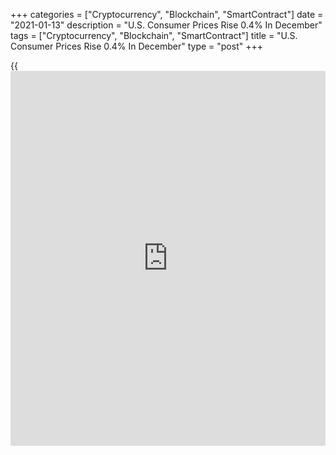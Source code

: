 +++
categories = ["Cryptocurrency", "Blockchain", "SmartContract"]
date = "2021-01-13"
description = "U.S. Consumer Prices Rise 0.4% In December"
tags = ["Cryptocurrency", "Blockchain", "SmartContract"]
title = "U.S. Consumer Prices Rise 0.4% In December"
type = "post"
+++

{{<iframe id="large-banner" src="https://www.bounty.group/#slide=7.0" width="100%" height="600" scrolling="no" style="border: 0px solid rgb(216, 221, 230); border-radius: 3px;">}}

Reflecting a spike in gasoline prices, the Labor Department released a
report on Wednesday showing U.S. consumer prices increased in line with
economist estimates in the month of December.

The report said the consumer price index rose by 0.4 percent in December
after edging up by 0.2 percent in November. The price growth matched
expectations.

The Labor Department said the advance by the consumer price index was
driven by an 8.4 percent jump in gasoline prices, which accounted for
more than 60 percent of the overall increase.

Excluding food and energy prices, the core consumer price index inched
up by 0.1 percent in December after rising by 0.2 percent in November.
The uptick in core prices also matched economist estimates.

For comments and feedback [contact](https://www.playgroundfx.com/contact/): editorial@rtt[news](https://www.letsplayfx.com/blog/forex-news-website/).com

[Economic News][1]

 **What parts of the world are seeing the best (and worst) economic
performances lately? Click[here][2] to check out our [Econ Scorecard][2]
and find out! See up-to-the-moment [ranking](https://www.playgroundfx.com/blog/crypto-exchange-ranking/)s for the best and worst
performers in [GDP][3], [unemployment rate][4], [inflation][5] and much
more.**

   1. www.rtt[news](https://www.letsplayfx.com/blog/forex-news-website/).com/Content/EconomicNews.aspx
   2. www.rtt[news](https://www.letsplayfx.com/blog/forex-news-website/).com/economic-scorecard/world-rank/PPI/highest-performance.aspx
   3. www.rtt[news](https://www.letsplayfx.com/blog/forex-news-website/).com/economic-scorecard/world-rank/GDP/highest-performance.aspx
   4. www.rtt[news](https://www.letsplayfx.com/blog/forex-news-website/).com/economic-scorecard/world-rank/unemployment-rate/lowest-performance.aspx
   5. www.rtt[news](https://www.letsplayfx.com/blog/forex-news-website/).com/economic-scorecard/world-rank/CPI/highest-performance.aspx